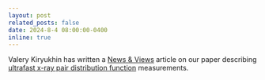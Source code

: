 ```yaml
---
layout: post
related_posts: false
date: 2024-8-4 08:00:00-0400
inline: true
---
```


Valery Kiryukhin has written a [News & Views](https://www.nature.com/articles/s41563-024-01946-5) article on our paper describing [ultrafast x-ray pair distribution function](/publications/#Griffiths2024resolving) measurements.
